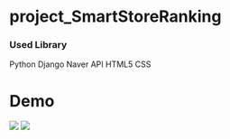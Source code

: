 # project_SmartStoreRanking


### Used Library
Python
Django
Naver API
HTML5
CSS


# Demo
![](/main/cap_01.gif)
![](/main/cap_02.gif)

